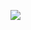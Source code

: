 ![](/Notatki/Semestr%203/Inżynierskie%20zastosowania%20statystyki/Ćwiczenia/Ćwiczenia%204/Drawing%202023-12-08%2009.20.10.excalidraw.svg)